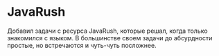 # JavaRush

Добавил задачи с ресурса JavaRush, которые решал, когда только знакомился с языком. В большинстве своем задачи до абсурдности простые, но встречаются и чуть-чуть посложнее.
